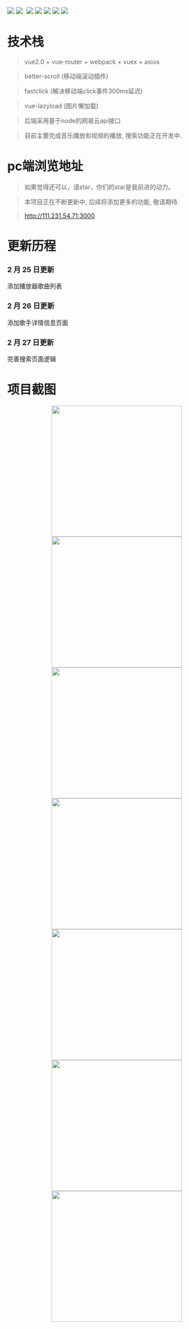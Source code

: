 ![](https://img.shields.io/badge/vue-2.5.2-FFCC33.svg) ![](https://img.shields.io/badge/vue_router-3.0.1-279B61.svg)  ![](https://img.shields.io/badge/vuex-3.0.1-008AB8.svg) ![](https://img.shields.io/badge/better_scroll-1.8.0-95CAE4.svg)
![](https://img.shields.io/badge/webpack-3.6.0-A3E496.svg) ![](https://img.shields.io/badge/node->=6.0.0-95CAE4.svg) 
![](https://img.shields.io/badge/npm->=3.0.0-CC6699.svg)


# 技术栈

> vue2.0 + vue-router + webpack + vuex + axios

> better-scroll (移动端滚动插件)

> fastclick (解决移动端click事件300ms延迟)

> vue-lazyload (图片懒加载)

> 后端采用基于node的网易云api接口

> 目前主要完成音乐播放和视频的播放, 搜索功能正在开发中.



# pc端浏览地址
> 如果觉得还可以，请star，你们的star是我前进的动力。

> 本项目正在不断更新中, 后续将添加更多的功能, 敬请期待.

> http://111.231.54.71:3000

# 更新历程

### 2 月 25 日更新 
添加播放器歌曲列表
### 2 月 26 日更新 
添加歌手详情信息页面
### 2 月 27 日更新 
完善搜索页面逻辑

# 项目截图

<div  align="center">    
  <img src="screenshots/Screenshot1.png" width = "300"/><br/>  
  <img src="screenshots/Screenshot2.png" width = "300"/><br/>  
  <img src="screenshots/Screenshot3.png" width = "300"/><br/>  
  <img src="screenshots/Screenshot4.png" width = "300"/><br/>  
  <img src="screenshots/Screenshot5.png" width = "300"/><br/>  
  <img src="screenshots/Screenshot6.png" width = "300"/><br/>  
  <img src="screenshots/Screenshot7.png" width = "300"/><br/>  
</div>
